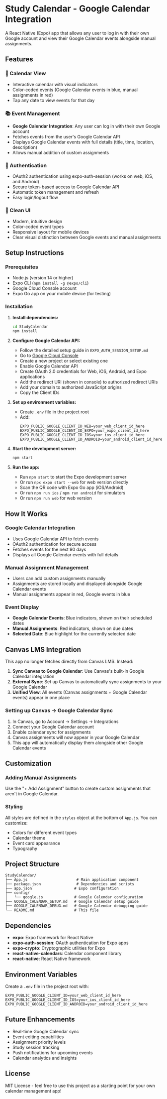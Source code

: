 # Study Calendar - Google Calendar Integration

A React Native (Expo) app that allows any user to log in with their own Google account and view their Google Calendar events alongside manual assignments.

## Features

### 📅 Calendar View
- Interactive calendar with visual indicators
- Color-coded events (Google Calendar events in blue, manual assignments in red)
- Tap any date to view events for that day

### 📚 Event Management
- **Google Calendar Integration**: Any user can log in with their own Google account
- Fetches events from the user's Google Calendar API
- Displays Google Calendar events with full details (title, time, location, description)
- Allows manual addition of custom assignments

### 🔐 Authentication
- OAuth2 authentication using expo-auth-session (works on web, iOS, and Android)
- Secure token-based access to Google Calendar API
- Automatic token management and refresh
- Easy login/logout flow

### 🎨 Clean UI
- Modern, intuitive design
- Color-coded event types
- Responsive layout for mobile devices
- Clear visual distinction between Google events and manual assignments

## Setup Instructions

### Prerequisites
- Node.js (version 14 or higher)
- Expo CLI (`npm install -g @expo/cli`)
- Google Cloud Console account
- Expo Go app on your mobile device (for testing)

### Installation

1. **Install dependencies:**
   ```bash
   cd StudyCalendar
   npm install
   ```

2. **Configure Google Calendar API:**
   - Follow the detailed setup guide in `EXPO_AUTH_SESSION_SETUP.md`
   - Go to [Google Cloud Console](https://console.cloud.google.com/)
   - Create a new project or select existing one
   - Enable Google Calendar API
   - Create OAuth 2.0 credentials for Web, iOS, Android, and Expo applications
   - Add the redirect URI (shown in console) to authorized redirect URIs
   - Add your domain to authorized JavaScript origins
   - Copy the Client IDs

3. **Set up environment variables:**
   - Create `.env` file in the project root
   - Add:
     ```
     EXPO_PUBLIC_GOOGLE_CLIENT_ID_WEB=your_web_client_id_here
     EXPO_PUBLIC_GOOGLE_CLIENT_ID_EXPO=your_expo_client_id_here
     EXPO_PUBLIC_GOOGLE_CLIENT_ID_IOS=your_ios_client_id_here
     EXPO_PUBLIC_GOOGLE_CLIENT_ID_ANDROID=your_android_client_id_here
     ```

4. **Start the development server:**
   ```bash
   npm start
   ```

5. **Run the app:**
   - Run `npm start` to start the Expo development server
   - Or run `npx expo start --web` for web version directly
   - Scan the QR code with Expo Go app (iOS/Android)
   - Or run `npm run ios` / `npm run android` for simulators
   - Or run `npm run web` for web version

## How It Works

### Google Calendar Integration
- Uses Google Calendar API to fetch events
- OAuth2 authentication for secure access
- Fetches events for the next 90 days
- Displays all Google Calendar events with full details

### Manual Assignment Management
- Users can add custom assignments manually
- Assignments are stored locally and displayed alongside Google Calendar events
- Manual assignments appear in red, Google events in blue

### Event Display
- **Google Calendar Events**: Blue indicators, shown on their scheduled dates
- **Manual Assignments**: Red indicators, shown on due dates
- **Selected Date**: Blue highlight for the currently selected date

## Canvas LMS Integration

This app no longer fetches directly from Canvas LMS. Instead:

1. **Sync Canvas to Google Calendar**: Use Canvas's built-in Google Calendar integration
2. **External Sync**: Set up Canvas to automatically sync assignments to your Google Calendar
3. **Unified View**: All events (Canvas assignments + Google Calendar events) appear in one place

### Setting up Canvas → Google Calendar Sync
1. In Canvas, go to Account → Settings → Integrations
2. Connect your Google Calendar account
3. Enable calendar sync for assignments
4. Canvas assignments will now appear in your Google Calendar
5. This app will automatically display them alongside other Google Calendar events

## Customization

### Adding Manual Assignments
Use the "+ Add Assignment" button to create custom assignments that aren't in Google Calendar.

### Styling
All styles are defined in the `styles` object at the bottom of `App.js`. You can customize:
- Colors for different event types
- Calendar theme
- Event card appearance
- Typography

## Project Structure

```
StudyCalendar/
├── App.js                      # Main application component
├── package.json                # Dependencies and scripts
├── app.json                   # Expo configuration
├── config/
│   └── google.js              # Google Calendar configuration
├── GOOGLE_CALENDAR_SETUP.md   # Google Calendar setup guide
├── GOOGLE_CALENDAR_DEBUG.md   # Google Calendar debugging guide
└── README.md                  # This file
```

## Dependencies

- **expo**: Expo framework for React Native
- **expo-auth-session**: OAuth authentication for Expo apps
- **expo-crypto**: Cryptographic utilities for Expo
- **react-native-calendars**: Calendar component library
- **react-native**: React Native framework

## Environment Variables

Create a `.env` file in the project root with:
```
EXPO_PUBLIC_GOOGLE_CLIENT_ID=your_web_client_id_here
EXPO_PUBLIC_GOOGLE_CLIENT_ID_IOS=your_ios_client_id_here
EXPO_PUBLIC_GOOGLE_CLIENT_ID_ANDROID=your_android_client_id_here
```

## Future Enhancements

- Real-time Google Calendar sync
- Event editing capabilities
- Assignment priority levels
- Study session tracking
- Push notifications for upcoming events
- Calendar analytics and insights

## License

MIT License - feel free to use this project as a starting point for your own calendar management app!
